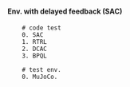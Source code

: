 ####  Env. with delayed feedback (SAC)

    
        # code test
        0. SAC 
        1. RTRL
        2. DCAC
        3. BPQL

        # test env.
        0. MuJoCo.


        